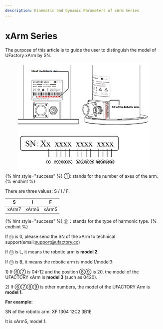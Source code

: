 ```yaml
---
description: Kinematic and Dynamic Parameters of xArm Series
---
```


# xArm Series

The purpose of this article is to guide the user to distinguish the model of UFactory xArm by SN.

<div align="left">

<figure><img src="../../../.gitbook/assets/SerialNumber (1).png" alt="" width="496"><figcaption></figcaption></figure>

</div>

{% hint style="success" %}
①: stands for the number of axes of the arm.
{% endhint %}

There are three values: S / I / F.

| S     | I     | F     |
| ----- | ----- | ----- |
| xArm7 | xArm6 | xArm5 |



{% hint style="success" %}
⑪：stands for the type of harmonic type.
{% endhint %}

If ⑪ is 0, please send the SN of the xArm to technical support(email:support@ufactory.cc)

If ⑪ is L,  it means the robotic arm is **model 2**.

If ⑪ is B,  it means the robotic arm is model1/model3:

&#x20;  1\) If ⑥⑦ is 04-12 and the position ⑧⑨ is 20, the model of the UFACTORY xArm is **model 3** (such as 0420).

&#x20;  2\) If  ⑥⑦⑧⑨ is other numbers, the model of the UFACTORY Arm is **model 1.**



**For example:**

SN of the robotic arm:  XF 1304 12C2 3B1E

It is xArm5, model 1.

&#x20;    &#x20;

